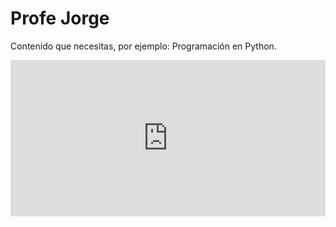 # Profe Jorge

Contenido que necesitas, por ejemplo: Programación en Python.
<iframe frameborder="0" width="100%" height="250px" src="https://replit.com/@jorgelgpz/Hola-mundo?embed=true"></iframe>



